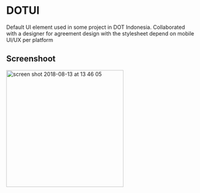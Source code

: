 # DOTUI
Default UI element used in some project in DOT Indonesia. Collaborated with a designer  for agreement design with the stylesheet depend on mobile UI/UX per platform


## Screenshoot
<img width="311" alt="screen shot 2018-08-13 at 13 46 05" src="https://user-images.githubusercontent.com/1490342/44016510-74176cac-9eff-11e8-9d17-cbc994497f60.png">
